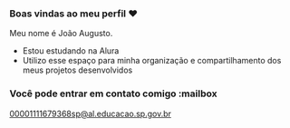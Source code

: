 ### Boas vindas ao meu perfil ♥️


Meu nome é João Augusto.
- Estou estudando na Alura
- Utilizo esse espaço para minha organização e compartilhamento dos meus projetos desenvolvidos
 
### Você pode entrar em contato comigo :mailbox

00001111679368sp@al.educacao.sp.gov.br
